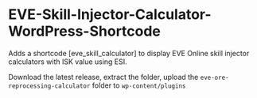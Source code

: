 # EVE-Skill-Injector-Calculator-WordPress-Shortcode
Adds a shortcode [eve_skill_calculator] to display EVE Online skill injector calculators with ISK value using ESI.

Download the latest release, extract the folder, upload the `eve-ore-reprocessing-calculator` folder to `wp-content/plugins`

